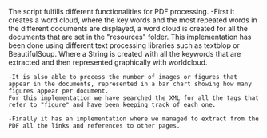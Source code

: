 The script fulfills different functionalities for PDF processing.
    -First it creates a word cloud, where the key words and the most repeated words in the different documents are displayed, a word cloud is created for all the documents that are set in the "resources" folder.
    This implementation has been done using different text processing libraries such as textblop or BeautifulSoup. Where a String is created with all the keywords that are extracted and then represented graphically with worldcloud.

    -It is also able to process the number of images or figures that appear in the documents, represented in a bar chart showing how many figures appear per document.
    For this implementation we have searched the XML for all the tags that refer to "figure" and have been keeping track of each one.
    
    -Finally it has an implementation where we managed to extract from the PDF all the links and references to other pages.